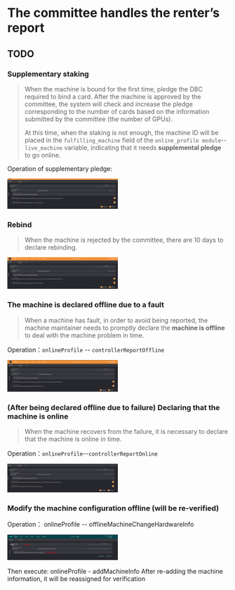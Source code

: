 # The committee handles the renter’s report

## TODO

### Supplementary staking

> When the machine is bound for the first time, pledge the DBC required to bind a card. After the machine is approved by the committee, the system will check and increase the pledge corresponding to the number of cards based on the information submitted by the committee (the number of GPUs).
>
> At this time, when the staking is not enough, the machine ID will be placed in the `fulfilling_machine` field of the `online_profile module`--`live_machine` variable, indicating that it needs **supplemental pledge** to go online.

Operation of supplementary pledge:

<img src="./assets/maintain_machine.assets/image-20210628174246842.png" width="50%" height="50%">

### Rebind

> When the machine is rejected by the committee, there are 10 days to declare rebinding.

<img src="./assets/maintain_machine.assets/image-20210628173325854.png" width="50%" height="50%">

### The machine is declared offline due to a fault

> When a machine has fault, in order to avoid being reported, the machine maintainer needs to promptly declare the **machine is offline** to deal with the machine problem in time.

Operation：`onlineProfile` -- `controllerReportOffline`

<img src="./assets/maintain_machine.assets/image-20210628174652781.png" width="50%" height="50%">

### (After being declared offline due to failure) Declaring that the machine is online

> When the machine recovers from the failure, it is necessary to declare that the machine is online in time.

Operation：`onlineProfile`--`controllerReportOnline`

<img src="./assets/maintain_machine.assets/image-20210628174734910.png" width="50%" height="50%">

### Modify the machine configuration offline (will be re-verified)

Operation： onlineProfile -- offlineMachineChangeHardwareInfo

<img src="./assets/maintain_machine.assets/2021-12-15_14-12.png" width="50%" height="50%">

Then execute: onlineProfile - addMachineInfo After re-adding the machine information, it will be reassigned for verification
